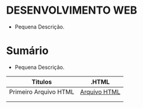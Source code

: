 # DESENVOLVIMENTO WEB
- Pequena Descrição.

# Sumário
- Pequena Descrição.

| Titulos | .HTML |
|---------|-------|
| Primeiro Arquivo HTML         |  [Arquivo HTML](http://tinyurl.com/ttbz66r3)     |
|         |       |
|         |       |